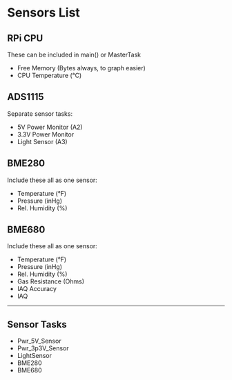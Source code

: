 # Sensors List

## RPi CPU
These can be included in main() or MasterTask
* Free Memory (Bytes always, to graph easier)
* CPU Temperature (°C)

## ADS1115
Separate sensor tasks:
* 5V Power Monitor (A2)
* 3.3V Power Monitor
* Light Sensor (A3)

## BME280
Include these all as one sensor:
* Temperature (°F)
* Pressure (inHg)
* Rel. Humidity (%)

## BME680
Include these all as one sensor:
* Temperature (°F)
* Pressure (inHg)
* Rel. Humidity (%)
* Gas Resistance (Ohms)
* IAQ Accuracy
* IAQ

---

## Sensor Tasks
* Pwr_5V_Sensor
* Pwr_3p3V_Sensor
* LightSensor
* BME280
* BME680

